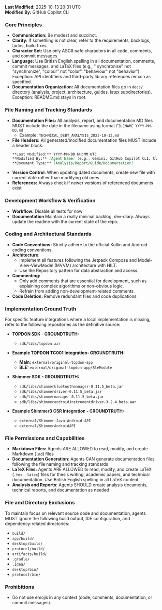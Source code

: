 **Last Modified:** 2025-10-13 20:31 UTC  
**Modified By:** GitHub Copilot CLI

### **Core Principles**

* **Communication:** Be modest and succinct.
* **Clarity:** If something is not clear, refer to the requirements, backlogs, todos, build fixes.
* **Character Set:** Use only ASCII-safe characters in all code, comments, and commit messages.
* **Language:** Use British English spelling in all documentation, comments, commit messages, and LaTeX files (e.g., "
  synchronise" not "synchronize", "colour" not "color", "behaviour" not "behavior"). Exception: API identifiers and
  third-party library references remain as specified.
* **Documentation Organization:** All documentation files go in `docs/` directory (analysis, project, architecture,
  guides, latex subdirectories). Exception: README.md stays in root.

### **File Naming and Tracking Standards**

* **Documentation Files:** All analysis, report, and documentation MD files MUST include the date in the filename using
  format `FILENAME_YYYY-MM-DD.md`
    - Example: `TECHNICAL_DEBT_ANALYSIS_2025-10-13.md`
* **File Headers:** All generated/modified documentation files MUST include a header block:
  ```markdown
  **Last Modified:** YYYY-MM-DD HH:MM UTC
  **Modified By:** [Agent Name] (e.g., Gemini, GitHub Copilot CLI, Claude)
  **Document Type:** [Analysis/Report/Guide/Documentation]
  ```
* **Version Control:** When updating dated documents, create new file with current date rather than modifying old ones
* **References:** Always check if newer versions of referenced documents exist

### **Development Workflow & Verification**

* **Workflow:** Disable all tests for now
* **Documentation** Maintain a really minimal backlog, dev-diary. Always update the readme with the current state of the
  repo.

<!-- 2. **Pre-Commit Build:** Always execute a full Gradle build before committing changes and try to fix the issues.
4. **Final Build Check:** Re-verify with a final `gradle build` to ensure project integrity and try to fix the issues. -->

### **Coding and Architectural Standards**

* **Code Conventions:** Strictly adhere to the official Kotlin and Android coding conventions.
* **Architecture:**
    * Implement all features following the Jetpack Compose and Model-View-ViewModel (MVVM) architecture with HILT.
    * Use the Repository pattern for data abstraction and access.
* **Commenting:**
    * Only add comments that are essential for development, such as explaining complex algorithms or non-obvious logic.
    * Refrain from adding non-development-related comments.
* **Code Deletion:** Remove redundant files and code duplications

### **Implementation Ground Truth**

For specific feature integrations where a local implementation is missing, refer to the following repositories as the
definitive source:

* **TOPDON SDK - GROUNDTRUTH:**
    * `sdk/libs/topdon.aar`

* **Example TOPDON TC001 Integration- GROUNDTRUTH:**
    * **Main:** `external/original-topdon-app`
    * **BLE:** `external/original-topdon-app/BleModule`

* **Shimmer SDK - GROUNDTRUTH:**
    * `sdk/libs/shimmerbluetoothmanager-0.11.5_beta.jar`
    * `sdk/libs/shimmerdriver-0.11.5_beta.jar`
    * `sdk/libs/shimmermanager-0.11.5_beta.jar`
    * `sdk/libs/shimmerandroidinstrumentdriver-3.2.4_beta.aar`

* **Example Shimmer3 GSR Integration - GROUNDTRUTH:**
    * `external/Shimmer-Java-Android-API`
    * `external/ShimmerAndroidAPI`

### **File Permissions and Capabilities**

* **Markdown Files:** Agents ARE ALLOWED to read, modify, and create Markdown (`.md`) files
* **Documentation Generation:** Agents CAN generate documentation files following the file naming and tracking standards
* **LaTeX Files:** Agents ARE ALLOWED to read, modify, and create LaTeX (`.tex`, `.latex`) files for thesis writing,
  academic papers, and technical documentation. Use British English spelling in all LaTeX content.
* **Analysis and Reports:** Agents SHOULD create analysis documents, technical reports, and documentation as needed

### **File and Directory Exclusions**

To maintain focus on relevant source code and documentation, agents MUST ignore the following build output, IDE
configuration, and dependency-related directories:

- `build/`
- `app/build/`
- `desktop/build/`
- `protocol/build/`
- `artifacts/build/`
- `.gradle/`
- `.idea/`
- `desktop/bin/`
- `protocol/bin/`

### **Prohibitions**

* Do not use emojis in any context (code, comments, documentation, or commit messages).
